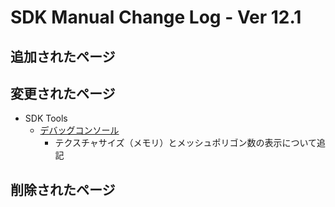 # SDK Manual Change Log - Ver 12.1

## 追加されたページ

## 変更されたページ

- SDK Tools
  - [デバッグコンソール](https://vrhikky.github.io/VketCloudSDK_Documents/12.1/ja/debugconsole/debugconsole.html)
    - テクスチャサイズ（メモリ）とメッシュポリゴン数の表示について追記

## 削除されたページ
